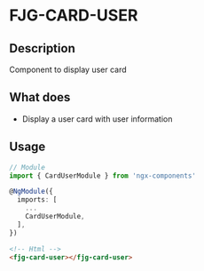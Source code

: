 # FJG-CARD-USER

## Description
Component to display user card

## What does 
- Display a user card with user information

## Usage
```ts
// Module
import { CardUserModule } from 'ngx-components'

@NgModule({
  imports: [
    ...
    CardUserModule,
  ],
})
```

```html
<!-- Html -->
<fjg-card-user></fjg-card-user>
```
